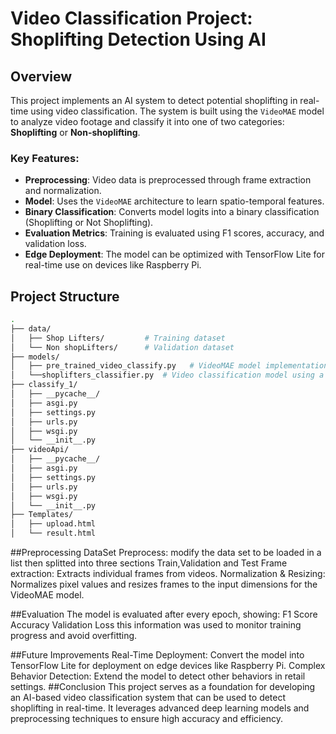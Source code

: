 # Video Classification Project: Shoplifting Detection Using AI

## Overview

This project implements an AI system to detect potential shoplifting in real-time using video classification. The system is built using the `VideoMAE` model to analyze video footage and classify it into one of two categories: **Shoplifting** or **Non-shoplifting**.

### Key Features:
- **Preprocessing**: Video data is preprocessed through frame extraction and normalization.
- **Model**: Uses the `VideoMAE` architecture to learn spatio-temporal features.
- **Binary Classification**: Converts model logits into a binary classification (Shoplifting or Not Shoplifting).
- **Evaluation Metrics**: Training is evaluated using F1 scores, accuracy, and validation loss.
- **Edge Deployment**: The model can be optimized with TensorFlow Lite for real-time use on devices like Raspberry Pi.


## Project Structure

```bash
.
├── data/
│   ├── Shop Lifters/         # Training dataset
│   └── Non shopLifters/      # Validation dataset
├── models/
│   ├── pre_trained_video_classify.py   # VideoMAE model implementation
│   └──shoplifters_classifier.py  # Video classification model using a model from scratch
├── classify_1/
│   ├── __pycache__/    
│   ├── asgi.py
│   ├── settings.py
│   ├── urls.py
│   ├── wsgi.py
│   └── __init__.py
├── videoApi/
│   ├── __pycache__/    
│   ├── asgi.py
│   ├── settings.py
│   ├── urls.py
│   ├── wsgi.py
│   └── __init__.py
├── Templates/
│   ├── upload.html
│   └── result.html
```

##Preprocessing
DataSet Preprocess: modify the data set to be loaded in a list then splitted into three sections Train,Validation and Test
Frame extraction: Extracts individual frames from videos.
Normalization & Resizing: Normalizes pixel values and resizes frames to the input dimensions for the VideoMAE model.

##Evaluation
The model is evaluated after every epoch, showing:
F1 Score
Accuracy
Validation Loss
this information was used to monitor training progress and avoid overfitting.

##Future Improvements
Real-Time Deployment: Convert the model into TensorFlow Lite for deployment on edge devices like Raspberry Pi.
Complex Behavior Detection: Extend the model to detect other behaviors in retail settings.
##Conclusion
This project serves as a foundation for developing an AI-based video classification system that can be used to detect shoplifting in real-time. It leverages advanced deep learning models and preprocessing techniques to ensure high accuracy and efficiency.

